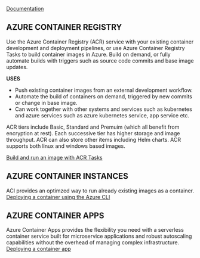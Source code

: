 [Documentation](https://learn.microsoft.com/en-us/training/paths/az-204-implement-iaas-solutions/)

## AZURE CONTAINER REGISTRY

Use the Azure Container Registry (ACR) service with your existing container development and deployment pipelines, or use Azure Container Registry Tasks to build container images in Azure. Build on demand, or fully automate builds with triggers such as source code commits and base image updates.

**USES**

- Push existing container images from an external development workflow.
- Automate the build of containers on demand, triggered by new commits or change in base image.
- Can work together with other systems and services such as kubernetes and azure services such as azure kubernetes service, app service etc.

ACR tiers include Basic, Standard and Premuim (which all benefit from encryption at rest). Each successive tier has higher storage and image throughput. ACR can also store other items including Helm charts. ACR supports both linux and windows based images.

[Build and run an image with ACR Tasks](https://learn.microsoft.com/en-us/training/modules/publish-container-image-to-azure-container-registry/6-build-run-image-azure-container-registry)

## AZURE CONTAINER INSTANCES

ACI provides an optimzed way to run already existing images as a container. [Deploying a container using the Azure CLI](https://learn.microsoft.com/en-us/training/modules/create-run-container-images-azure-container-instances/3-run-azure-container-instances-cloud-shell)

## AZURE CONTAINER APPS

Azure Container Apps provides the flexibility you need with a serverless container service built for microservice applications and robust autoscaling capabilities without the overhead of managing complex infrastructure.
[Deploying a container app](https://learn.microsoft.com/en-us/training/modules/implement-azure-container-apps/3-exercise-deploy-app)
